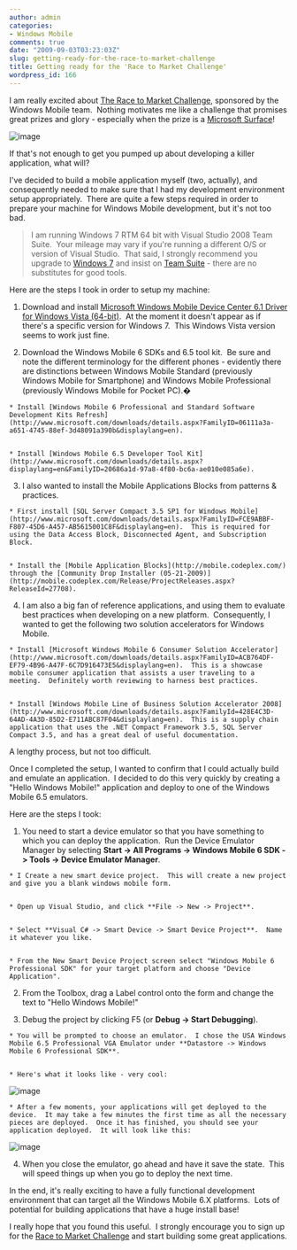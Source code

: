 ```yaml
---
author: admin
categories:
- Windows Mobile
comments: true
date: "2009-09-03T03:23:03Z"
slug: getting-ready-for-the-race-to-market-challenge
title: Getting ready for the 'Race to Market Challenge'
wordpress_id: 166
---
```


I am really excited about [The Race to Market Challenge](http://www.mobilethisdeveloper.com/), sponsored by the Windows Mobile team.  Nothing motivates me like a challenge that promises great prizes and glory - especially when the prize is a [Microsoft Surface](http://www.microsoft.com/surface/)!

![image](https://wadewegner.blob.core.windows.net/wordpress/2009/09/image10.png)

If that's not enough to get you pumped up about developing a killer application, what will?

I've decided to build a mobile application myself (two, actually), and consequently needed to make sure that I had my development environment setup appropriately.  There are quite a few steps required in order to prepare your machine for Windows Mobile development, but it's not too bad.


> I am running Windows 7 RTM 64 bit with Visual Studio 2008 Team Suite.  Your mileage may vary if you're running a different O/S or version of Visual Studio.  That said, I strongly recommend you upgrade to [Windows 7](http://www.microsoft.com/windows/windows-7/default.aspx) and insist on [Team Suite](http://www.microsoft.com/visualstudio/en-us/products/teamsystem/default.mspx) - there are no substitutes for good tools.


Here are the steps I took in order to setup my machine:



	
  1. Download and install [Microsoft Windows Mobile Device Center 6.1 Driver for Windows Vista (64-bit)](http://www.microsoft.com/downloads/details.aspx?familyid=4F68EB56-7825-43B2-AC89-2030ED98ED95&displaylang=en).  At the moment it doesn't appear as if there's a specific version for Windows 7.  This Windows Vista version seems to work just fine.

	
  2. Download the Windows Mobile 6 SDKs and 6.5 tool kit.  Be sure and note the different terminology for the different phones - evidently there are distinctions between Windows Mobile Standard (previously Windows Mobile for Smartphone) and Windows Mobile Professional (previously Windows Mobile for Pocket PC).�

	
    * Install [Windows Mobile 6 Professional and Standard Software Development Kits Refresh](http://www.microsoft.com/downloads/details.aspx?FamilyID=06111a3a-a651-4745-88ef-3d48091a390b&displaylang=en).

	
    * Install [Windows Mobile 6.5 Developer Tool Kit](http://www.microsoft.com/downloads/details.aspx?displaylang=en&FamilyID=20686a1d-97a8-4f80-bc6a-ae010e085a6e).




	
  3. I also wanted to install the Mobile Applications Blocks from patterns & practices.

	
    * First install [SQL Server Compact 3.5 SP1 for Windows Mobile](http://www.microsoft.com/downloads/details.aspx?FamilyID=FCE9ABBF-F807-45D6-A457-AB5615001C8F&displaylang=en).  This is required for using the Data Access Block, Disconnected Agent, and Subscription Block.

	
    * Install the [Mobile Application Blocks](http://mobile.codeplex.com/) through the [Community Drop Installer (05-21-2009)](http://mobile.codeplex.com/Release/ProjectReleases.aspx?ReleaseId=27708).




	
  4. I am also a big fan of reference applications, and using them to evaluate best practices when developing on a new platform.  Consequently, I wanted to get the following two solution accelerators for Windows Mobile.

	
    * Install [Microsoft Windows Mobile 6 Consumer Solution Accelerator](http://www.microsoft.com/downloads/details.aspx?FamilyID=ACB764DF-EF79-4B96-A47F-6C7D916473E5&displaylang=en).  This is a showcase mobile consumer application that assists a user traveling to a meeting.  Definitely worth reviewing to harness best practices.

	
    * Install [Windows Mobile Line of Business Solution Accelerator 2008](http://www.microsoft.com/downloads/details.aspx?FamilyId=428E4C3D-64AD-4A3D-85D2-E711ABC87F04&displaylang=en).  This is a supply chain application that uses the .NET Compact Framework 3.5, SQL Server Compact 3.5, and has a great deal of useful documentation.





A lengthy process, but not too difficult.

Once I completed the setup, I wanted to confirm that I could actually build and emulate an application.  I decided to do this very quickly by creating a "Hello Windows Mobile!" application and deploy to one of the Windows Mobile 6.5 emulators.

Here are the steps I took:

	
  1. You need to start a device emulator so that you have something to which you can deploy the application.  Run the Device Emulator Manager by selecting **Start -> All Programs -> Windows Mobile 6 SDK -> Tools -> Device Emulator Manager**.

	
    * I Create a new smart device project.  This will create a new project and give you a blank windows mobile form.

	
    * Open up Visual Studio, and click **File -> New -> Project**.

	
    * Select **Visual C# -> Smart Device -> Smart Device Project**.  Name it whatever you like.

	
    * From the New Smart Device Project screen select "Windows Mobile 6 Professional SDK" for your target platform and choose "Device Application".




	
  2. From the Toolbox, drag a Label control onto the form and change the text to "Hello Windows Mobile!"

	
  3. Debug the project by clicking F5 (or **Debug -> Start Debugging**).

	
    * You will be prompted to choose an emulator.  I chose the USA Windows Mobile 6.5 Professional VGA Emulator under **Datastore -> Windows Mobile 6 Professional SDK**.

	
    * Here's what it looks like - very cool:

![image](https://wadewegner.blob.core.windows.net/wordpress/2009/09/image11.png)

	
    * After a few moments, your applications will get deployed to the device.  It may take a few minutes the first time as all the necessary pieces are deployed.  Once it has finished, you should see your application deployed.  It will look like this:

![image](https://wadewegner.blob.core.windows.net/wordpress/2009/09/image12.png)




	
  4. When you close the emulator, go ahead and have it save the state.  This will speed things up when you go to deploy the next time.


In the end, it's really exciting to have a fully functional development environment that can target all the Windows Mobile 6.X platforms.  Lots of potential for building applications that have a huge install base!

I really hope that you found this useful.  I strongly encourage you to sign up for the [Race to Market Challenge](http://www.mobilethisdeveloper.com/) and start building some great applications.

